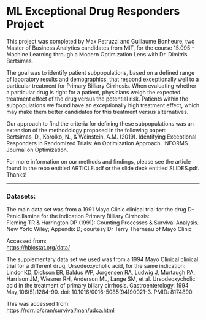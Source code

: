 # ML Exceptional Drug Responders Project

This project was completed by Max Petruzzi and Guillaume Bonheure, two Master of Business Analytics candidates from MIT, for the course 15.095 - Machine Learning through a Modern Optimization Lens with Dr. Dimitris Bertsimas.

The goal was to identify patient subpopulations, based on a defined range of laboratory results and demographics, that respond exceptionally well to a particular treatment for Primary Billiary Cirrhosis. When evaluating whether a particular drug is right for a patient, physicians weigh the expected treatment effect of the drug versus the potential risk. Patients within the subpopulations we found have an exceptionally high treatment effect, which may make them better candidates for this treatment versus alternatives.

Our approach to find the criteria for defining these subpopulations was an extension of the methodology proposed in the following paper:  
Bertsimas, D., Korolko, N., & Weinstein, A.M. (2019). Identifying Exceptional Responders in Randomized Trials: An Optimization Approach. INFORMS Journal on Optimization.

For more information on our methods and findings, please see the article found in the repo entitled ARTICLE.pdf or the slide deck entitled SLIDES.pdf. Thanks!

______________________________________________________________________________________________________________________________

### Datasets:

The main data set was from a 1991 Mayo Clinic clinical trial for the drug D-Penicillamine for the indication Primary Billiary Cirrhosis:  
Fleming TR & Harrington DP (1991): Counting Processes & Survival Analysis. New York: Wiley; Appendix D; courtesy Dr Terry Therneau of Mayo Clinic

Accessed from:  
https://hbiostat.org/data/

The supplementary data set we used was from a 1994 Mayo Clinical clinical trial for a different drug, Ursodeoxycholic acid, for the same indication:  
Lindor KD, Dickson ER, Baldus WP, Jorgensen RA, Ludwig J, Murtaugh PA, Harrison JM, Wiesner RH, Anderson ML, Lange SM, et al. Ursodeoxycholic acid in the treatment of primary biliary cirrhosis. Gastroenterology. 1994 May;106(5):1284-90. doi: 10.1016/0016-5085(94)90021-3. PMID: 8174890.

This was accessed from:  
https://rdrr.io/cran/survival/man/udca.html



